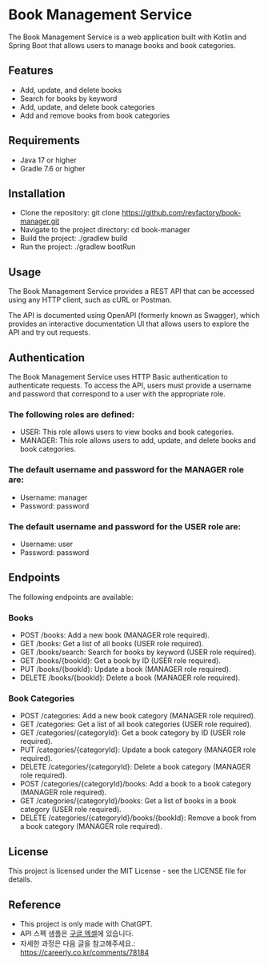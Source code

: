 # Book Management Service
The Book Management Service is a web application built with Kotlin and Spring Boot that allows users to manage books and book categories.

## Features
- Add, update, and delete books  
- Search for books by keyword
- Add, update, and delete book categories
- Add and remove books from book categories

## Requirements
- Java 17 or higher
- Gradle 7.6 or higher

## Installation
- Clone the repository: git clone https://github.com/revfactory/book-manager.git
- Navigate to the project directory: cd book-manager
- Build the project: ./gradlew build
- Run the project: ./gradlew bootRun

## Usage
The Book Management Service provides a REST API that can be accessed using any HTTP client, such as cURL or Postman.

The API is documented using OpenAPI (formerly known as Swagger), which provides an interactive documentation UI that allows users to explore the API and try out requests.

## Authentication
The Book Management Service uses HTTP Basic authentication to authenticate requests. To access the API, users must provide a username and password that correspond to a user with the appropriate role.

### The following roles are defined:

- USER: This role allows users to view books and book categories.
- MANAGER: This role allows users to add, update, and delete books and book categories.

### The default username and password for the MANAGER role are:

- Username: manager
- Password: password

### The default username and password for the USER role are:

- Username: user
- Password: password

## Endpoints
The following endpoints are available:

### Books
- POST /books: Add a new book (MANAGER role required).
- GET /books: Get a list of all books (USER role required).
- GET /books/search: Search for books by keyword (USER role required).
- GET /books/{bookId}: Get a book by ID (USER role required).
- PUT /books/{bookId}: Update a book (MANAGER role required).
- DELETE /books/{bookId}: Delete a book (MANAGER role required).

### Book Categories
- POST /categories: Add a new book category (MANAGER role required).
- GET /categories: Get a list of all book categories (USER role required).
- GET /categories/{categoryId}: Get a book category by ID (USER role required).
- PUT /categories/{categoryId}: Update a book category (MANAGER role required).
- DELETE /categories/{categoryId}: Delete a book category (MANAGER role required).
- POST /categories/{categoryId}/books: Add a book to a book category (MANAGER role required).
- GET /categories/{categoryId}/books: Get a list of books in a book category (USER role required).
- DELETE /categories/{categoryId}/books/{bookId}: Remove a book from a book category (MANAGER role required).


## License
This project is licensed under the MIT License - see the LICENSE file for details.



## Reference 
* This project is only made with ChatGPT.
* API 스펙 샘플은 [구글 엑셀](https://docs.google.com/spreadsheets/d/1jjumPWpmNbc_wXUaUrd_wvwqoZ7xGHpieHYTTJvtStU/edit?usp=sharing)에 있습니다.
* 자세한 과정은 다음 글을 참고해주세요.: https://careerly.co.kr/comments/78184
